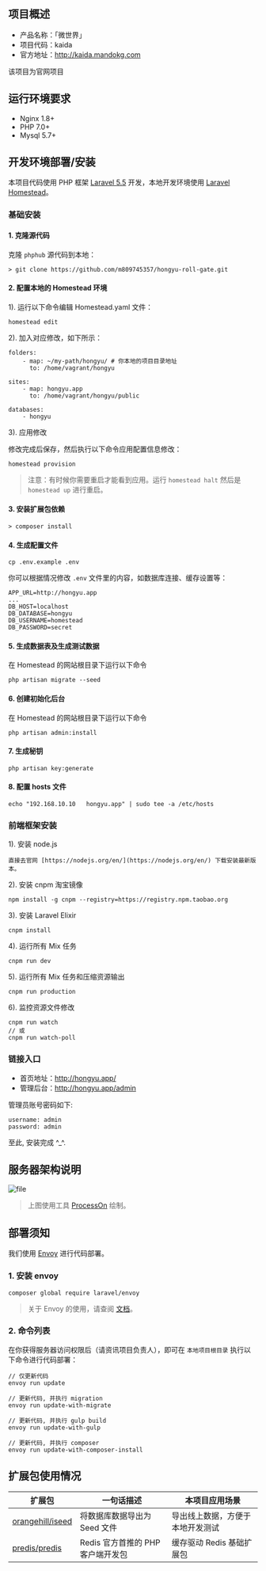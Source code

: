## 项目概述

- 产品名称：「微世界」
- 项目代码：kaida
- 官方地址：http://kaida.mandokg.com

该项目为官网项目

## 运行环境要求

- Nginx 1.8+
- PHP 7.0+
- Mysql 5.7+
## 开发环境部署/安装

本项目代码使用 PHP 框架 [Laravel 5.5](http://laravel-china.org/docs/5.5/) 开发，本地开发环境使用 [Laravel Homestead](http://laravel-china.org/docs/5.5/homestead)。

### 基础安装

#### 1. 克隆源代码

克隆 `phphub` 源代码到本地：

    > git clone https://github.com/m809745357/hongyu-roll-gate.git

#### 2. 配置本地的 Homestead 环境

1). 运行以下命令编辑 Homestead.yaml 文件：

```shell
homestead edit
```

2). 加入对应修改，如下所示：

```shell
folders:
    - map: ~/my-path/hongyu/ # 你本地的项目目录地址
      to: /home/vagrant/hongyu

sites:
    - map: hongyu.app
      to: /home/vagrant/hongyu/public

databases:
    - hongyu
```

3). 应用修改

修改完成后保存，然后执行以下命令应用配置信息修改：

```shell
homestead provision
```

> 注意：有时候你需要重启才能看到应用。运行 `homestead halt` 然后是 `homestead up` 进行重启。

#### 3. 安装扩展包依赖

    > composer install

#### 4. 生成配置文件

```shell
cp .env.example .env
```

你可以根据情况修改 `.env` 文件里的内容，如数据库连接、缓存设置等：

```shell
APP_URL=http://hongyu.app
...
DB_HOST=localhost
DB_DATABASE=hongyu
DB_USERNAME=homestead
DB_PASSWORD=secret
```

#### 5. 生成数据表及生成测试数据

在 Homestead 的网站根目录下运行以下命令

```shell
php artisan migrate --seed
```

#### 6. 创建初始化后台

在 Homestead 的网站根目录下运行以下命令

```shell
php artisan admin:install
```

#### 7. 生成秘钥

```shell
php artisan key:generate
```

#### 8. 配置 hosts 文件

    echo "192.168.10.10   hongyu.app" | sudo tee -a /etc/hosts


### 前端框架安装

1). 安装 node.js

    直接去官网 [https://nodejs.org/en/](https://nodejs.org/en/) 下载安装最新版本。

2). 安装 cnpm 淘宝镜像

```shell
npm install -g cnpm --registry=https://registry.npm.taobao.org
```

3). 安装 Laravel Elixir

```shell
cnpm install
```

4). 运行所有 Mix 任务

```shell
cnpm run dev
```

5). 运行所有 Mix 任务和压缩资源输出

```shell
cnpm run production
```

6). 监控资源文件修改

```shell
cnpm run watch
// 或
cnpm run watch-poll
```

### 链接入口

* 首页地址：http://hongyu.app/
* 管理后台：http://hongyu.app/admin

管理员账号密码如下:

```
username: admin
password: admin
```

至此, 安装完成 ^_^.

## 服务器架构说明

![file](https://fsdhubcdn.phphub.org/uploads/images/201705/20/1/1G6aQPAZym.png)

> 上图使用工具 [ProcessOn](https://www.processon.com) 绘制。

## 部署须知

我们使用 [Envoy](https://laravel.com/docs/5.0/envoy) 进行代码部署。

### 1. 安装 envoy

```
composer global require laravel/envoy
```

> 关于 Envoy 的使用，请查阅 [文档](http://laravel-china.org/docs/5.4/envoy)。

### 2. 命令列表

在你获得服务器访问权限后（请资讯项目负责人），即可在 `本地项目根目录` 执行以下命令进行代码部署：

```
// 仅更新代码
envoy run update

// 更新代码, 并执行 migration
envoy run update-with-migrate

// 更新代码, 并执行 gulp build
envoy run update-with-gulp

// 更新代码, 并执行 composer
envoy run update-with-composer-install
```

## 扩展包使用情况

| 扩展包                                      | 一句话描述                  | 本项目应用场景          |
| ---------------------------------------- | ---------------------- | ---------------- |
| [orangehill/iseed](https://github.com/orangehill/iseed) | 将数据库数据导出为 Seed 文件      | 导出线上数据，方便于本地开发测试 |
| [predis/predis](https://github.com/nrk/predis.git) | Redis 官方首推的 PHP 客户端开发包 | 缓存驱动 Redis 基础扩展包 |
